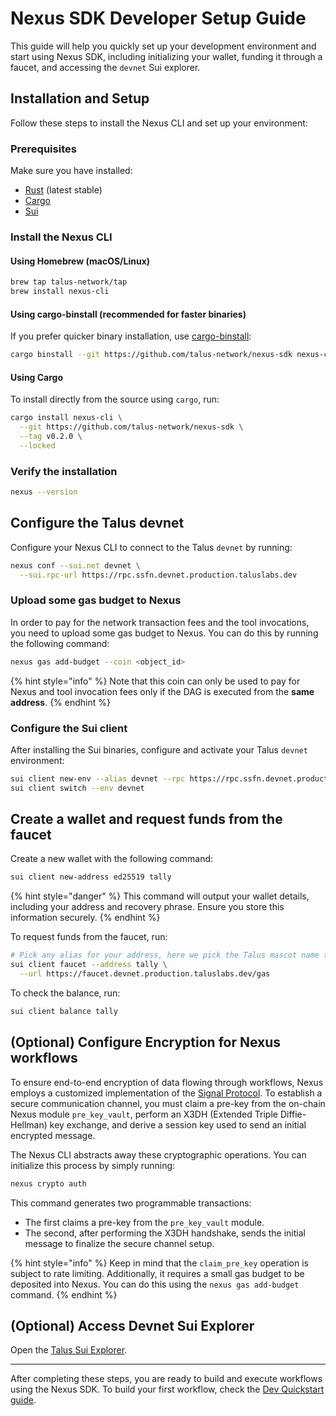 # Nexus SDK Developer Setup Guide

This guide will help you quickly set up your development environment and start using Nexus SDK, including initializing your wallet, funding it through a faucet, and accessing the `devnet` Sui explorer.

## Installation and Setup

Follow these steps to install the Nexus CLI and set up your environment:

### Prerequisites

Make sure you have installed:

- [Rust](https://rustup.rs/) (latest stable)
- [Cargo](https://doc.rust-lang.org/cargo/getting-started/installation.html)
- [Sui](https://docs.sui.io/guides/developer/getting-started)

### Install the Nexus CLI

#### Using Homebrew (macOS/Linux)

```bash
brew tap talus-network/tap
brew install nexus-cli
```

#### Using cargo-binstall (recommended for faster binaries)

If you prefer quicker binary installation, use [cargo-binstall](https://github.com/cargo-bins/cargo-binstall):

```bash
cargo binstall --git https://github.com/talus-network/nexus-sdk nexus-cli
```

#### Using Cargo

To install directly from the source using `cargo`, run:

```bash
cargo install nexus-cli \
  --git https://github.com/talus-network/nexus-sdk \
  --tag v0.2.0 \
  --locked
```

### Verify the installation

```bash
nexus --version
```

## Configure the Talus devnet

Configure your Nexus CLI to connect to the Talus `devnet` by running:

```bash
nexus conf --sui.net devnet \
  --sui.rpc-url https://rpc.ssfn.devnet.production.taluslabs.dev
```

### Upload some gas budget to Nexus

In order to pay for the network transaction fees and the tool invocations, you need to upload some gas budget to Nexus. You can do this by running the following command:

```bash
nexus gas add-budget --coin <object_id>
```

{% hint style="info" %}
Note that this coin can only be used to pay for Nexus and tool invocation fees only if the DAG is executed from the **same address**.
{% endhint %}

### Configure the Sui client

After installing the Sui binaries, configure and activate your Talus `devnet` environment:

```bash
sui client new-env --alias devnet --rpc https://rpc.ssfn.devnet.production.taluslabs.dev
sui client switch --env devnet
```

## Create a wallet and request funds from the faucet

Create a new wallet with the following command:

```bash
sui client new-address ed25519 tally
```

{% hint style="danger" %}
This command will output your wallet details, including your address and recovery phrase. Ensure you store this information securely.
{% endhint %}

To request funds from the faucet, run:

```bash
# Pick any alias for your address, here we pick the Talus mascot name tally.
sui client faucet --address tally \
  --url https://faucet.devnet.production.taluslabs.dev/gas
```

To check the balance, run:

```bash
sui client balance tally
```

## (Optional) Configure Encryption for Nexus workflows

To ensure end-to-end encryption of data flowing through workflows, Nexus employs a customized implementation of the [Signal Protocol](https://signal.org/docs/). To establish a secure communication channel, you must claim a pre-key from the on-chain Nexus module `pre_key_vault`, perform an X3DH (Extended Triple Diffie-Hellman) key exchange, and derive a session key used to send an initial encrypted message.

The Nexus CLI abstracts away these cryptographic operations. You can initialize this process by simply running:

```bash
nexus crypto auth
```

This command generates two programmable transactions:

- The first claims a pre-key from the `pre_key_vault` module.
- The second, after performing the X3DH handshake, sends the initial message to finalize the secure channel setup.

{% hint style="info" %}
Keep in mind that the `claim_pre_key` operation is subject to rate limiting. Additionally, it requires a small gas budget to be deposited into Nexus. You can do this using the `nexus gas add-budget` command.
{% endhint %}

## (Optional) Access Devnet Sui Explorer

Open the [Talus Sui Explorer](https://explorer.devnet.taluslabs.dev/).

---

After completing these steps, you are ready to build and execute workflows using the Nexus SDK. To build your first workflow, check the [Dev Quickstart guide](math-branching-quickstart.md).
